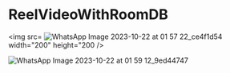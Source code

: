 # ReelVideoWithRoomDB


<img src= ![WhatsApp Image 2023-10-22 at 01 57 22_ce4f1d54](https://github.com/aslamrathore9/ReelVideoWithRoomDB/assets/63500912/22372e3c-08c6-4a7b-aeeb-3d5b14d06887) width="200" height="200 />



![WhatsApp Image 2023-10-22 at 01 59 12_9ed44747](https://github.com/aslamrathore9/ReelVideoWithRoomDB/assets/63500912/8ea0bef3-79b2-4dbc-b648-710f67834947)
